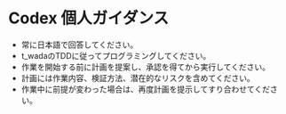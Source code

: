 # Codex 個人ガイダンス

- 常に日本語で回答してください。
- t_wadaのTDDに従ってプログラミングしてください。
- 作業を開始する前に計画を提案し、承認を得てから実行してください。
- 計画には作業内容、検証方法、潜在的なリスクを含めてください。
- 作業中に前提が変わった場合は、再度計画を提示してすり合わせてください。

